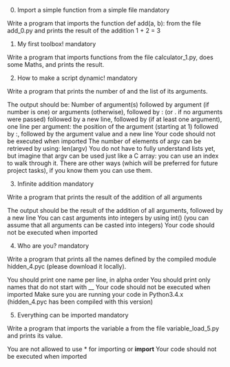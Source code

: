 0. Import a simple function from a simple file mandatory

Write a program that imports the function def add(a, b): from the file add_0.py and prints the result of the addition 1 + 2 = 3

1. My first toolbox! mandatory

Write a program that imports functions from the file calculator_1.py, does some Maths, and prints the result.

2. How to make a script dynamic! mandatory

Write a program that prints the number of and the list of its arguments.

The output should be:
Number of argument(s) followed by argument (if number is one) or arguments (otherwise), followed by
: (or . if no arguments were passed) followed by
a new line, followed by (if at least one argument),
  one line per argument:
  the position of the argument (starting at 1) followed by :, followed by the argument value and a new line
  Your code should not be executed when imported
  The number of elements of argv can be retrieved by using: len(argv)
	You do not have to fully understand lists yet, but imagine that argv can be used just like a C array: you can use an index to walk through it. There are other ways (which will be preferred for future project tasks), if you know them you can use them.

3. Infinite addition mandatory

Write a program that prints the result of the addition of all arguments

The output should be the result of the addition of all arguments, followed by a new line
You can cast arguments into integers by using int() (you can assume that all arguments can be casted into integers)
	Your code should not be executed when imported

4. Who are you? mandatory

Write a program that prints all the names defined by the compiled module hidden_4.pyc (please download it locally).

You should print one name per line, in alpha order
You should print only names that do not start with __
Your code should not be executed when imported
Make sure you are running your code in Python3.4.x (hidden_4.pyc has been compiled with this version)

5. Everything can be imported mandatory

Write a program that imports the variable a from the file variable_load_5.py and prints its value.

You are not allowed to use * for importing or __import__
Your code should not be executed when imported



